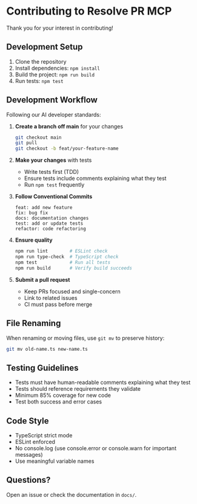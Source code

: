 # Contributing to Resolve PR MCP

Thank you for your interest in contributing!

## Development Setup

1. Clone the repository
2. Install dependencies: `npm install`
3. Build the project: `npm run build`
4. Run tests: `npm test`

## Development Workflow

Following our AI developer standards:

1. **Create a branch off main** for your changes
   ```bash
   git checkout main
   git pull
   git checkout -b feat/your-feature-name
   ```

2. **Make your changes** with tests
   - Write tests first (TDD)
   - Ensure tests include comments explaining what they test
   - Run `npm test` frequently

3. **Follow Conventional Commits**
   ```
   feat: add new feature
   fix: bug fix
   docs: documentation changes
   test: add or update tests
   refactor: code refactoring
   ```

4. **Ensure quality**
   ```bash
   npm run lint        # ESLint check
   npm run type-check  # TypeScript check
   npm test            # Run all tests
   npm run build       # Verify build succeeds
   ```

5. **Submit a pull request**
   - Keep PRs focused and single-concern
   - Link to related issues
   - CI must pass before merge

## File Renaming

When renaming or moving files, use `git mv` to preserve history:

```bash
git mv old-name.ts new-name.ts
```

## Testing Guidelines

- Tests must have human-readable comments explaining what they test
- Tests should reference requirements they validate
- Minimum 85% coverage for new code
- Test both success and error cases

## Code Style

- TypeScript strict mode
- ESLint enforced
- No console.log (use console.error or console.warn for important messages)
- Use meaningful variable names

## Questions?

Open an issue or check the documentation in `docs/`.

